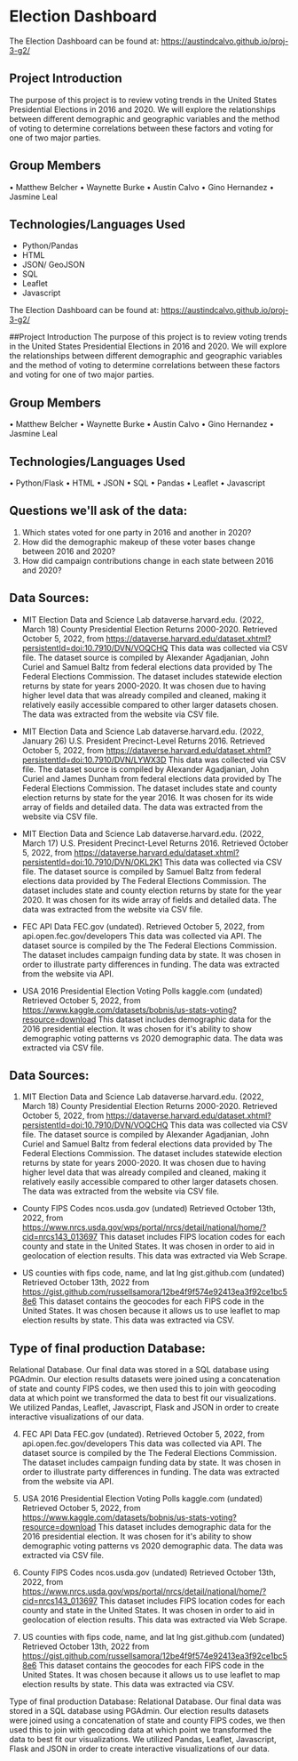 # Election Dashboard

The Election Dashboard can be found at: https://austindcalvo.github.io/proj-3-g2/

## Project Introduction 
The purpose of this project is to review voting trends in the United States Presidential Elections in 2016 and 2020. We will explore the relationships between different demographic and geographic variables and the method of voting to determine correlations between these factors and voting for one of two major parties.

## Group Members
• Matthew Belcher • Waynette Burke • Austin Calvo • Gino Hernandez • Jasmine Leal

## Technologies/Languages Used
* Python/Pandas 
* HTML
* JSON/ GeoJSON
* SQL
* Leaflet
* Javascript


The Election Dashboard can be found at:
https://austindcalvo.github.io/proj-3-g2/

##Project Introduction
The purpose of this project is to review voting trends in the United States Presidential Elections in 2016 and 2020. We will explore the relationships between different demographic and geographic variables and the method of voting to determine correlations between these factors and voting for one of two major parties.

## Group Members 
•	Matthew Belcher
•	Waynette Burke
•	Austin Calvo
•	Gino Hernandez
•	Jasmine Leal

## Technologies/Languages Used 
•	Python/Flask
•	HTML
•	JSON
•	SQL
•	Pandas
•	Leaflet
•	Javascript


## Questions we'll ask of the data:
1. Which states voted for one party in 2016 and another in 2020?
2. How did the demographic makeup of these voter bases change between 2016 and 2020?
3. How did campaign contributions change in each state between 2016 and 2020?


## Data Sources:
* MIT Election Data and Science Lab dataverse.harvard.edu. (2022, March 18) County Presidential Election Returns 2000-2020. Retrieved October 5, 2022, from https://dataverse.harvard.edu/dataset.xhtml?persistentId=doi:10.7910/DVN/VOQCHQ This data was collected via CSV file. The dataset source is compiled by Alexander Agadjanian, John Curiel and Samuel Baltz from federal elections data provided by The Federal Elections Commission. The dataset includes statewide election returns by state for years 2000-2020. It was chosen due to having higher level data that was already compiled and cleaned, making it relatively easily accessible compared to other larger datasets chosen. The data was extracted from the website via CSV file.

* MIT Election Data and Science Lab dataverse.harvard.edu. (2022, January 26) U.S. President Precinct-Level Returns 2016. Retrieved October 5, 2022, from https://dataverse.harvard.edu/dataset.xhtml?persistentId=doi:10.7910/DVN/LYWX3D This data was collected via CSV file. The dataset source is compiled by Alexander Agadjanian, John Curiel and James Dunham from federal elections data provided by The Federal Elections Commission. The dataset includes state and county election returns by state for the year 2016. It was chosen for its wide array of fields and detailed data. The data was extracted from the website via CSV file.

* MIT Election Data and Science Lab dataverse.harvard.edu. (2022, March 17) U.S. President Precinct-Level Returns 2016. Retrieved October 5, 2022, from https://dataverse.harvard.edu/dataset.xhtml?persistentId=doi:10.7910/DVN/OKL2K1 This data was collected via CSV file. The dataset source is compiled by Samuel Baltz from federal elections data provided by The Federal Elections Commission. The dataset includes state and county election returns by state for the year 2020. It was chosen for its wide array of fields and detailed data. The data was extracted from the website via CSV file.

* FEC API Data FEC.gov (undated). Retrieved October 5, 2022, from api.open.fec.gov/developers This data was collected via API. The dataset source is compiled by the The Federal Elections Commission. The dataset includes campaign funding data by state. It was chosen in order to illustrate party differences in funding. The data was extracted from the website via API.

* USA 2016 Presidential Election Voting Polls kaggle.com (undated) Retrieved October 5, 2022, from https://www.kaggle.com/datasets/bobnis/us-stats-voting?resource=download This dataset includes demographic data for the 2016 presidential election. It was chosen for it's ability to show demographic voting patterns vs 2020 demographic data. The data was extracted via CSV file.


## Data Sources:
1. MIT Election Data and Science Lab dataverse.harvard.edu. (2022, March 18) County Presidential Election Returns 2000-2020. Retrieved October 5, 2022, from https://dataverse.harvard.edu/dataset.xhtml?persistentId=doi:10.7910/DVN/VOQCHQ
This data was collected via CSV file. The dataset source is compiled by Alexander Agadjanian, John Curiel and Samuel Baltz from federal elections data provided by The Federal Elections Commission. The dataset includes statewide election returns by state for years 2000-2020. It was chosen due to having higher level data that was already compiled and cleaned, making it relatively easily accessible compared to other larger datasets chosen. The data was extracted from the website via CSV file.


* County FIPS Codes ncos.usda.gov (undated) Retrieved October 13th, 2022, from https://www.nrcs.usda.gov/wps/portal/nrcs/detail/national/home/?cid=nrcs143_013697 This dataset includes FIPS location codes for each county and state in the United States. It was chosen in order to aid in geolocation of election results. This data was extracted via Web Scrape.

* US counties with fips code, name, and lat lng gist.github.com (undated) Retrieved October 13th, 2022 from https://gist.github.com/russellsamora/12be4f9f574e92413ea3f92ce1bc58e6 This dataset contains the geocodes for each FIPS code in the United States. It was chosen because it allows us to use leaflet to map election results by state. This data was extracted via CSV.


## Type of final production Database: 
Relational Database. Our final data was stored in a SQL database using PGAdmin. Our election results datasets were joined using a concatenation of state and county FIPS codes, we then used this to join with geocoding data at which point we transformed the data to best fit our visualizations. We utilized Pandas, Leaflet, Javascript, Flask and JSON in order to create interactive visualizations of our data.

4. FEC API Data FEC.gov (undated). Retrieved October 5, 2022, from api.open.fec.gov/developers
This data was collected via API. The dataset source is compiled by the The Federal Elections Commission. The dataset includes campaign funding data by state. It was chosen in order to illustrate party differences in funding. The data was extracted from the website via API.

5. USA 2016 Presidential Election Voting Polls kaggle.com (undated) Retrieved October 5, 2022, from https://www.kaggle.com/datasets/bobnis/us-stats-voting?resource=download This dataset includes demographic data for the 2016 presidential election. It was chosen for it's ability to show demographic voting patterns vs 2020 demographic data. The data was extracted via CSV file.

6. County FIPS Codes ncos.usda.gov (undated) Retrieved October 13th, 2022, from https://www.nrcs.usda.gov/wps/portal/nrcs/detail/national/home/?cid=nrcs143_013697 This dataset includes FIPS location codes for each county and state in the United States. It was chosen in order to aid in geolocation of election results. This data was extracted via Web Scrape.

7. US counties with fips code, name, and lat lng gist.github.com (undated) Retrieved October 13th, 2022 from https://gist.github.com/russellsamora/12be4f9f574e92413ea3f92ce1bc58e6 This dataset contains the geocodes for each FIPS code in the United States. It was chosen because it allows us to use leaflet to map election results by state. This data was extracted via CSV.

Type of final production Database:
Relational Database. Our final data was stored in a SQL database using PGAdmin. Our election results datasets were joined using a concatenation of state and county FIPS codes, we then used this to join with geocoding data at which point we transformed the data to best fit our visualizations. We utilized Pandas, Leaflet, Javascript, Flask and JSON in order to create interactive visualizations of our data. 
